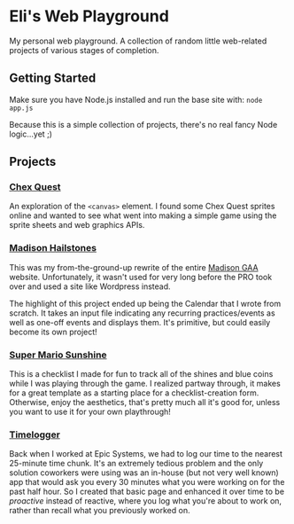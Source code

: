 # Eli's Web Playground

My personal web playground. A collection of random little web-related projects of various stages of completion.

## Getting Started

Make sure you have Node.js installed and run the base site with:
`node app.js`

Because this is a simple collection of projects, there's no real fancy Node logic...yet ;)

## Projects

### [Chex Quest](./ChexQuest/)

An exploration of the `<canvas>` element. I found some Chex Quest sprites online and wanted to see what went into making a simple game using the sprite sheets and web graphics APIs.

### [Madison Hailstones](./MadisonHailstones/)

This was my from-the-ground-up rewrite of the entire [Madison GAA](https://www.madisonhailstones.com/) website. Unfortunately, it wasn't used for very long before the PRO took over and used a site like Wordpress instead.

The highlight of this project ended up being the Calendar that I wrote from scratch. It takes an input file indicating any recurring practices/events as well as one-off events and displays them. It's primitive, but could easily become its own project!

### [Super Mario Sunshine](./SuperMarioSunshine/)

This is a checklist I made for fun to track all of the shines and blue coins while I was playing through the game. I realized partway through, it makes for a great template as a starting place for a checklist-creation form. Otherwise, enjoy the aesthetics, that's pretty much all it's good for, unless you want to use it for your own playthrough!

### [Timelogger](./Timelogger/)

Back when I worked at Epic Systems, we had to log our time to the nearest 25-minute time chunk. It's an extremely tedious problem and the only solution coworkers were using was an in-house (but not very well known) app that would ask you every 30 minutes what you were working on for the past half hour. So I created that basic page and enhanced it over time to be *proactive* instead of reactive, where you log what you're about to work on, rather than recall what you previously worked on.